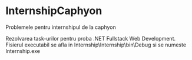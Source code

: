 # InternshipCaphyon
Problemele pentru internshipul de la caphyon

Rezolvarea task-urilor pentru proba .NET Fullstack Web Development.
Fisierul executabil se afla in Internship\Internship\bin\Debug si se numeste Internship.exe
